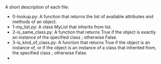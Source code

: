 A short description of each file:
+ 0-lookup.py: A function that returns the list of available attributes and methods of an object.
+ 1-my_list.py: A class MyList that inherits from list.
+ 2-is_same_class.py: A function that returns True if the object is exactly an instance of the specified class ; otherwise False.
+ 3-is_kind_of_class.py: A function that returns True if the object is an instance of, or if the object is an instance of a class that inherited from, the specified class ; otherwise False.
+
